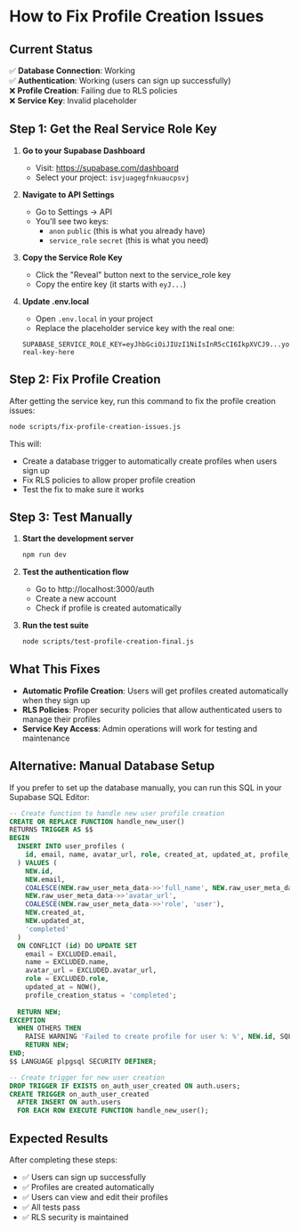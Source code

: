 # How to Fix Profile Creation Issues

## Current Status
✅ **Database Connection**: Working  
✅ **Authentication**: Working (users can sign up successfully)  
❌ **Profile Creation**: Failing due to RLS policies  
❌ **Service Key**: Invalid placeholder  

## Step 1: Get the Real Service Role Key

1. **Go to your Supabase Dashboard**
   - Visit: https://supabase.com/dashboard
   - Select your project: `isvjuagegfnkuaucpsvj`

2. **Navigate to API Settings**
   - Go to Settings → API
   - You'll see two keys:
     - `anon` `public` (this is what you already have)
     - `service_role` `secret` (this is what you need)

3. **Copy the Service Role Key**
   - Click the "Reveal" button next to the service_role key
   - Copy the entire key (it starts with `eyJ...`)

4. **Update .env.local**
   - Open `.env.local` in your project
   - Replace the placeholder service key with the real one:
   ```env
   SUPABASE_SERVICE_ROLE_KEY=eyJhbGciOiJIUzI1NiIsInR5cCI6IkpXVCJ9...your-real-key-here
   ```

## Step 2: Fix Profile Creation

After getting the service key, run this command to fix the profile creation issues:

```bash
node scripts/fix-profile-creation-issues.js
```

This will:
- Create a database trigger to automatically create profiles when users sign up
- Fix RLS policies to allow proper profile creation
- Test the fix to make sure it works

## Step 3: Test Manually

1. **Start the development server**
   ```bash
   npm run dev
   ```

2. **Test the authentication flow**
   - Go to http://localhost:3000/auth
   - Create a new account
   - Check if profile is created automatically

3. **Run the test suite**
   ```bash
   node scripts/test-profile-creation-final.js
   ```

## What This Fixes

- **Automatic Profile Creation**: Users will get profiles created automatically when they sign up
- **RLS Policies**: Proper security policies that allow authenticated users to manage their profiles
- **Service Key Access**: Admin operations will work for testing and maintenance

## Alternative: Manual Database Setup

If you prefer to set up the database manually, you can run this SQL in your Supabase SQL Editor:

```sql
-- Create function to handle new user profile creation
CREATE OR REPLACE FUNCTION handle_new_user()
RETURNS TRIGGER AS $$
BEGIN
  INSERT INTO user_profiles (
    id, email, name, avatar_url, role, created_at, updated_at, profile_creation_status
  ) VALUES (
    NEW.id,
    NEW.email,
    COALESCE(NEW.raw_user_meta_data->>'full_name', NEW.raw_user_meta_data->>'name', 'User'),
    NEW.raw_user_meta_data->>'avatar_url',
    COALESCE(NEW.raw_user_meta_data->>'role', 'user'),
    NEW.created_at,
    NEW.updated_at,
    'completed'
  )
  ON CONFLICT (id) DO UPDATE SET
    email = EXCLUDED.email,
    name = EXCLUDED.name,
    avatar_url = EXCLUDED.avatar_url,
    role = EXCLUDED.role,
    updated_at = NOW(),
    profile_creation_status = 'completed';
  
  RETURN NEW;
EXCEPTION
  WHEN OTHERS THEN
    RAISE WARNING 'Failed to create profile for user %: %', NEW.id, SQLERRM;
    RETURN NEW;
END;
$$ LANGUAGE plpgsql SECURITY DEFINER;

-- Create trigger for new user creation
DROP TRIGGER IF EXISTS on_auth_user_created ON auth.users;
CREATE TRIGGER on_auth_user_created
  AFTER INSERT ON auth.users
  FOR EACH ROW EXECUTE FUNCTION handle_new_user();
```

## Expected Results

After completing these steps:
- ✅ Users can sign up successfully
- ✅ Profiles are created automatically
- ✅ Users can view and edit their profiles
- ✅ All tests pass
- ✅ RLS security is maintained
